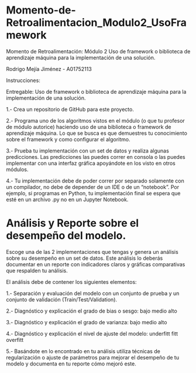 # Momento-de-Retroalimentacion_Modulo2_UsoFramework

Momento de Retroalimentación: Módulo 2 Uso de framework o biblioteca de aprendizaje máquina para la implementación de una solución.

Rodrigo Mejía Jiménez - A01752113

Instrucciones:

Entregable: Uso de framework o biblioteca de aprendizaje máquina para la implementación de una solución.

1.- Crea un repositorio de GitHub para este proyecto.

2.- Programa uno de los algoritmos vistos en el módulo (o que tu profesor de módulo autorice) haciendo uso de una biblioteca o framework de aprendizaje máquina. Lo que se busca es que demuestres tu conocimiento sobre el framework y como configurar el algoritmo. 

3.- Prueba tu implementación con un set de datos y realiza algunas predicciones. Las predicciones las puedes correr en consola o las puedes implementar con una interfaz gráfica apoyándote en los visto en otros módulos.

4.- Tu implementación debe de poder correr por separado solamente con un compilador, no debe de depender de un IDE o de un “notebook”. Por ejemplo, si programas en Python, tu implementación final se espera que esté en un archivo .py no en un Jupyter Notebook.

# Análisis y Reporte sobre el desempeño del modelo.

Escoge una de las 2 implementaciones que tengas y genera un análisis sobre su desempeño en un set de datos. Este análisis lo deberás documentar en un reporte con indicadores claros y gráficas comparativas que respalden tu análisis.

El análisis debe de contener los siguientes elementos:

1.- Separación y evaluación del modelo con un conjunto de prueba y un conjunto de validación (Train/Test/Validation).

2.- Diagnóstico y explicación el grado de bias o sesgo: bajo medio alto

3.- Diagnóstico y explicación el grado de varianza: bajo medio alto

4.- Diagnóstico y explicación el nivel de ajuste del modelo: underfitt fitt overfitt

5.- Basándote en lo encontrado en tu análisis utiliza técnicas de regularización o ajuste de parámetros para mejorar el desempeño de tu modelo y documenta en tu reporte cómo mejoró este.

